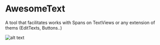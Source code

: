 # AwesomeText
A tool that facilitates works with Spans on TextViews or any extension of thems (EditTexts, Buttons..)


![alt text](https://raw.githubusercontent.com/JMPergar/AwesomeText/master/Screenshot.png "Screenshot")
